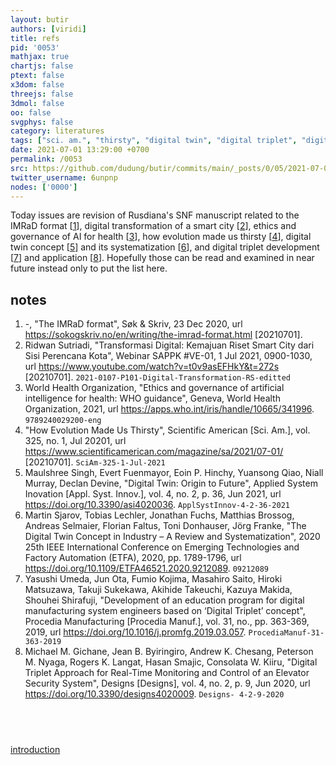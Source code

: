 ```yaml
---
layout: butir
authors: [viridi]
title: refs
pid: '0053'
mathjax: true
chartjs: false
ptext: false
x3dom: false
threejs: false
3dmol: false
oo: false
svgphys: false
category: literatures
tags: ["sci. am.", "thirsty", "digital twin", "digital triplet", "digital transformation", "imrad", "ai for healt", "who guidance"]
date: 2021-07-01 13:29:00 +0700
permalink: /0053
src: https://github.com/dudung/butir/commits/main/_posts/0/05/2021-07-01-refs.md
twitter_username: 6unpnp
nodes: ['0000']
---
```

Today issues are revision of Rusdiana's SNF manuscript related to the IMRaD format [[1](#r1)], digital transformation of a smart city [[2](#r2)], ethics and governance of AI for health [[3](#r3)], how evolution made us thirsty [[4](#r4)], digital twin concept [[5](#r5)] and its systematization [[6](#r6)], and digital triplet development [[7](#r7)] and application [[8](#r8)]. Hopefully those can be read and examined in near future instead only to put the list here.


## notes
1. <a name=r1></a>-, "The IMRaD format", Søk & Skriv, 23 Dec 2020, url <https://sokogskriv.no/en/writing/the-imrad-format.html> [20210701].
2. <a name=r2></a>Ridwan Sutriadi, "Transformasi Digital: Kemajuan Riset Smart City dari Sisi Perencana Kota", Webinar SAPPK #VE-01, 1 Jul 2021, 0900-1030, url <https://www.youtube.com/watch?v=t0v9asEFHkY&t=272s> [20210701]. `2021-0107-P101-Digital-Transformation-RS-editted`
3. <a name=r3></a>World Health Organization, "Ethics and governance of artificial intelligence for health: WHO guidance", Geneva, World Health Organization, 2021, url <https://apps.who.int/iris/handle/10665/341996>. `9789240029200-eng`
4. <a name=r4></a>"How Evolution Made Us Thirsty", Scientific American [Sci. Am.], vol. 325, no. 1, Jul 20201, url <https://www.scientificamerican.com/magazine/sa/2021/07-01/> [20210701]. `SciAm-325-1-Jul-2021`
5. <a name=r5></a>Maulshree Singh, Evert Fuenmayor, Eoin P. Hinchy, Yuansong Qiao, Niall Murray,  Declan Devine, "Digital Twin: Origin to Future", Applied System Inovation [Appl. Syst. Innov.], vol. 4, no. 2, p. 36, Jun 2021, url <https://doi.org/10.3390/asi4020036>. `ApplSystInnov-4-2-36-2021`
6. <a name=r6></a>Martin Sjarov, Tobias Lechler, Jonathan Fuchs, Matthias Brossog, Andreas Selmaier, Florian Faltus, Toni Donhauser, Jörg Franke, "The Digital Twin Concept in Industry – A Review and Systematization", 2020 25th IEEE International Conference on Emerging Technologies and Factory Automation (ETFA), 2020, pp. 1789-1796, url <https://doi.org/10.1109/ETFA46521.2020.9212089>. `09212089`
7. <a name=r7></a>Yasushi Umeda, Jun Ota, Fumio Kojima, Masahiro Saito, Hiroki Matsuzawa, Takuji Sukekawa, Akihide Takeuchi, Kazuya Makida, Shouhei Shirafuji, "Development of an education program for digital manufacturing system engineers based on ‘Digital Triplet’ concept", Procedia Manufacturing [Procedia Manuf.], vol. 31, no., pp. 363-369, 2019, url <https://doi.org/10.1016/j.promfg.2019.03.057>. `ProcediaManuf-31-363-2019`
8. <a name=r8></a>Michael M. Gichane, Jean B. Byiringiro, Andrew K. Chesang, Peterson M. Nyaga, Rogers K. Langat, Hasan Smajic, Consolata W. Kiiru, "Digital Triplet Approach for Real-Time Monitoring and Control of an Elevator Security System", Designs [Designs], vol. 4, no. 2, p. 9, Jun 2020, url <https://doi.org/10.3390/designs4020009>. `Designs- 4-2-9-2020`


## &nbsp;
[introduction](0000)
